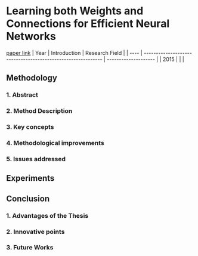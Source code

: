 # Learning both Weights and Connections for Efficient Neural Networks
[paper link](https://arxiv.org/pdf/1506.02626) 
| Year | Introduction                                                         | Research Field                 |
| ---- | ------------------------------------------------------------ | -------------------- |
| 2015 |           |          |

## Methodology

### 1. Abstract

### 2. Method Description 

### 3. Key concepts
  
### 4. Methodological improvements

### 5. Issues addressed 

## Experiments
  
## Conclusion
### 1. Advantages of the Thesis
  
### 2. Innovative points
 
### 3. Future Works
